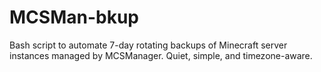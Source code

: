# MCSMan-bkup
Bash script to automate 7-day rotating backups of Minecraft server instances managed by MCSManager. Quiet, simple, and timezone-aware.
